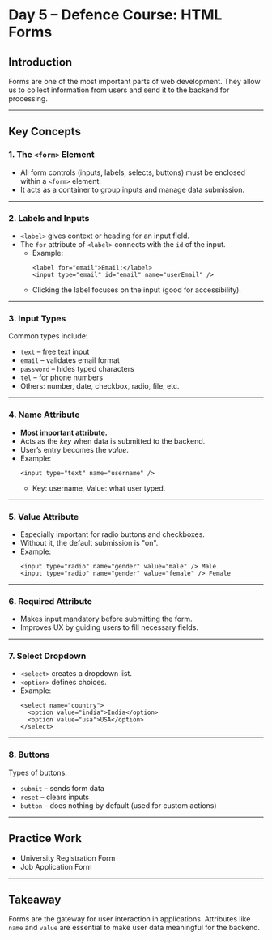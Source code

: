 # Day 5 – Defence Course: HTML Forms

## Introduction
Forms are one of the most important parts of web development. They allow us to collect information from users and send it to the backend for processing.

---

## Key Concepts

### 1. The `<form>` Element
- All form controls (inputs, labels, selects, buttons) must be enclosed within a `<form>` element.
- It acts as a container to group inputs and manage data submission.

---

### 2. Labels and Inputs
- `<label>` gives context or heading for an input field.
- The `for` attribute of `<label>` connects with the `id` of the input.
  - Example:
    ```
    <label for="email">Email:</label>
    <input type="email" id="email" name="userEmail" />
    ```
  - Clicking the label focuses on the input (good for accessibility).

---

### 3. Input Types
Common types include:
- `text` – free text input
- `email` – validates email format
- `password` – hides typed characters
- `tel` – for phone numbers
- Others: number, date, checkbox, radio, file, etc.

---

### 4. Name Attribute
- **Most important attribute.**
- Acts as the *key* when data is submitted to the backend.
- User’s entry becomes the *value*.
- Example:  
    ```
    <input type="text" name="username" />
    ```
    - Key: username, Value: what user typed.

---

### 5. Value Attribute
- Especially important for radio buttons and checkboxes.
- Without it, the default submission is "on".
- Example:
    ```
    <input type="radio" name="gender" value="male" /> Male
    <input type="radio" name="gender" value="female" /> Female
    ```

---

### 6. Required Attribute
- Makes input mandatory before submitting the form.
- Improves UX by guiding users to fill necessary fields.

---

### 7. Select Dropdown
- `<select>` creates a dropdown list.
- `<option>` defines choices.
- Example:
    ```
    <select name="country">
      <option value="india">India</option>
      <option value="usa">USA</option>
    </select>
    ```

---

### 8. Buttons
Types of buttons:
- `submit` – sends form data
- `reset` – clears inputs
- `button` – does nothing by default (used for custom actions)

---

## Practice Work
- University Registration Form
- Job Application Form

---

## Takeaway
Forms are the gateway for user interaction in applications. Attributes like `name` and `value` are essential to make user data meaningful for the backend.
